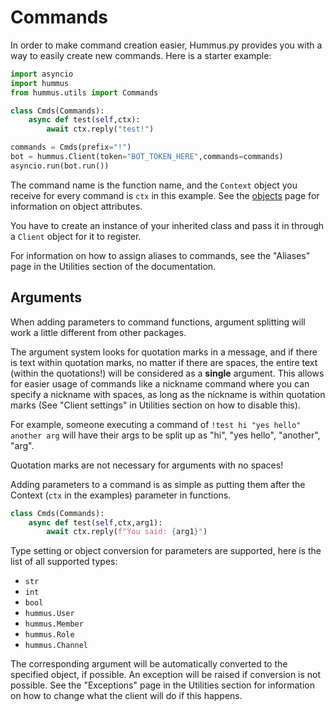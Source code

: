 # Commands

In order to make command creation easier, Hummus.py provides you with a way to easily create new commands. Here is a starter example:

```py
import asyncio
import hummus
from hummus.utils import Commands

class Cmds(Commands):
	async def test(self,ctx):
		await ctx.reply("test!")

commands = Cmds(prefix="!")
bot = hummus.Client(token="BOT_TOKEN_HERE",commands=commands)
asyncio.run(bot.run())
```

The command name is the function name, and the `Context` object you receive for every command is `ctx` in this example. See the [objects](objects.md) page for information on object attributes.

You have to create an instance of your inherited class and pass it in through a `Client` object for it to register.

For information on how to assign aliases to commands, see the "Aliases" page in the Utilities section of the documentation.

## Arguments

When adding parameters to command functions, argument splitting will work a little different from other packages.

The argument system looks for quotation marks in a message, and if there is text within quotation marks, no matter if there are spaces, the entire text (within the quotations!) will be considered as a **single** argument. This allows for easier usage of commands like a nickname command where you can specify a nickname with spaces, as long as the nickname is within quotation marks (See "Client settings" in Utilities section on how to disable this).

For example, someone executing a command of `!test hi "yes hello" another arg` will have their args to be split up as "hi", "yes hello", "another", "arg".

Quotation marks are not necessary for arguments with no spaces!

Adding parameters to a command is as simple as putting them after the Context (`ctx` in the examples) parameter in functions.

```py
class Cmds(Commands):
	async def test(self,ctx,arg1):
		await ctx.reply(f"You said: {arg1}")
```

Type setting or object conversion for parameters are supported, here is the list of all supported types:
- `str`
- `int`
- `bool`
- `hummus.User`
- `hummus.Member`
- `hummus.Role`
- `hummus.Channel`

The corresponding argument will be automatically converted to the specified object, if possible. An exception will be raised if conversion is not possible. See the "Exceptions" page in the Utilities section for information on how to change what the client will do if this happens.